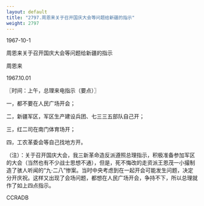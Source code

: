 ```yaml
---
layout: default
title: "2797.周恩来关于召开国庆大会等问题给新疆的指示"
weight: 2797
---
```


1967-10-1

周恩来关于召开国庆大会等问题给新疆的指示

周恩来

1967.10.01

〖时间：上午，总理来电指示（要点）〗

一，都不要在人民广场开会；

二，新疆军区，军区生产建设兵团、七三三五部队自己开；

三，红二司在南门体育场开；

四，工农革委会等自己找地方开。

（注）：关于召开国庆大会，我三新革命造反派遵照总理指示，积极准备参加军区的大会（当然也有不少战士思想不通），但是，死不悔改的走资派王恩茂一小撮制造了骇人听闻的“九·二八”惨案。当时中央考虑到在一起开会可能发生问题，决定分开庆祝。这样又出现了会场问题，都想在人民广场开会，争持不下，所以总理就作了如上四点指示。

CCRADB

